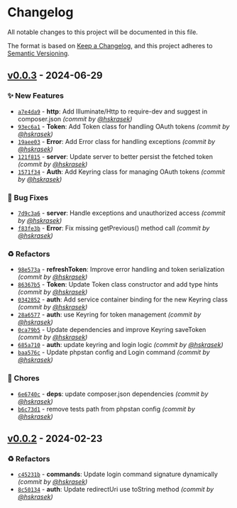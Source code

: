 # Changelog
All notable changes to this project will be documented in this file.

The format is based on [Keep a Changelog](https://keepachangelog.com/en/1.0.0/),
and this project adheres to [Semantic Versioning](https://semver.org/spec/v2.0.0.html).

## [v0.0.3] - 2024-06-29
### :sparkles: New Features
- [`a7e4da9`](https://github.com/hskrasek/laravel-zero-oauth/commit/a7e4da9f449cccfceae5b958f4b45feee05b95f0) - **http**: Add Illuminate/Http to require-dev and suggest in composer.json *(commit by [@hskrasek](https://github.com/hskrasek))*
- [`93ec6a1`](https://github.com/hskrasek/laravel-zero-oauth/commit/93ec6a1851d015125fe980940f3da6246f0496d1) - **Token**: Add Token class for handling OAuth tokens *(commit by [@hskrasek](https://github.com/hskrasek))*
- [`19aee03`](https://github.com/hskrasek/laravel-zero-oauth/commit/19aee0359e1c81b882ccae2cd9fa913fe1dc38a4) - **Error**: Add Error class for handling exceptions *(commit by [@hskrasek](https://github.com/hskrasek))*
- [`121f815`](https://github.com/hskrasek/laravel-zero-oauth/commit/121f815fd3ebe768fd2cebba2d3b3eb7f3087a34) - **server**: Update server to better persist the fetched token *(commit by [@hskrasek](https://github.com/hskrasek))*
- [`1571f34`](https://github.com/hskrasek/laravel-zero-oauth/commit/1571f344e3703e29dfd63a495ffd2df73d00864f) - **Auth**: Add Keyring class for managing OAuth tokens *(commit by [@hskrasek](https://github.com/hskrasek))*

### :bug: Bug Fixes
- [`7d9c3a6`](https://github.com/hskrasek/laravel-zero-oauth/commit/7d9c3a6455c29f74a57809a4667f9200954bb03e) - **server**: Handle exceptions and unauthorized access *(commit by [@hskrasek](https://github.com/hskrasek))*
- [`f83fe3b`](https://github.com/hskrasek/laravel-zero-oauth/commit/f83fe3b22eae172c38df0cc5859650d39d48e3f9) - **Error**: Fix missing getPrevious() method call *(commit by [@hskrasek](https://github.com/hskrasek))*

### :recycle: Refactors
- [`98e573a`](https://github.com/hskrasek/laravel-zero-oauth/commit/98e573a0141fd98aa1d42fdad55eca1631211a26) - **refreshToken**: Improve error handling and token serialization *(commit by [@hskrasek](https://github.com/hskrasek))*
- [`86367b5`](https://github.com/hskrasek/laravel-zero-oauth/commit/86367b5ac9b4c0a28084d6005e90459106c10fb0) - **Token**: Update Token class constructor and add type hints *(commit by [@hskrasek](https://github.com/hskrasek))*
- [`0342852`](https://github.com/hskrasek/laravel-zero-oauth/commit/03428523a10f252020f16a6940c9bc6582e3c9ca) - **auth**: Add service container binding for the new Keyring class *(commit by [@hskrasek](https://github.com/hskrasek))*
- [`28a6577`](https://github.com/hskrasek/laravel-zero-oauth/commit/28a65778c501f3462575fd89a565b94de34b3699) - **auth**: use Keyring for token management *(commit by [@hskrasek](https://github.com/hskrasek))*
- [`0ca79b5`](https://github.com/hskrasek/laravel-zero-oauth/commit/0ca79b537f92b0c8c7310629e3864a94e6323432) - Update dependencies and improve Keyring saveToken *(commit by [@hskrasek](https://github.com/hskrasek))*
- [`685a710`](https://github.com/hskrasek/laravel-zero-oauth/commit/685a7100c9012ee548718ba13c845aa5d1a835a4) - **auth**: update keyring and login logic *(commit by [@hskrasek](https://github.com/hskrasek))*
- [`baa576c`](https://github.com/hskrasek/laravel-zero-oauth/commit/baa576cb2434cb4696757deb2440076f94d024b8) - Update phpstan config and Login command *(commit by [@hskrasek](https://github.com/hskrasek))*

### :wrench: Chores
- [`6e6740c`](https://github.com/hskrasek/laravel-zero-oauth/commit/6e6740c227686dc49e375252f70d08c7f6db591e) - **deps**: update composer.json dependencies *(commit by [@hskrasek](https://github.com/hskrasek))*
- [`b6c73d1`](https://github.com/hskrasek/laravel-zero-oauth/commit/b6c73d1d7bc1156845692d78d2c813ade34a1225) - remove tests path from phpstan config *(commit by [@hskrasek](https://github.com/hskrasek))*


## [v0.0.2] - 2024-02-23
### :recycle: Refactors
- [`c45231b`](https://github.com/hskrasek/laravel-zero-oauth/commit/c45231bc864106b630dced9936429839557c67b2) - **commands**: Update login command signature dynamically *(commit by [@hskrasek](https://github.com/hskrasek))*
- [`8c50134`](https://github.com/hskrasek/laravel-zero-oauth/commit/8c50134585073102922082a91bcb21c50d9393aa) - **auth**: Update redirectUri use toString method *(commit by [@hskrasek](https://github.com/hskrasek))*


[v0.0.2]: https://github.com/hskrasek/laravel-zero-oauth/compare/v0.0.1...v0.0.2
[v0.0.3]: https://github.com/hskrasek/laravel-zero-oauth/compare/v0.0.2...v0.0.3
